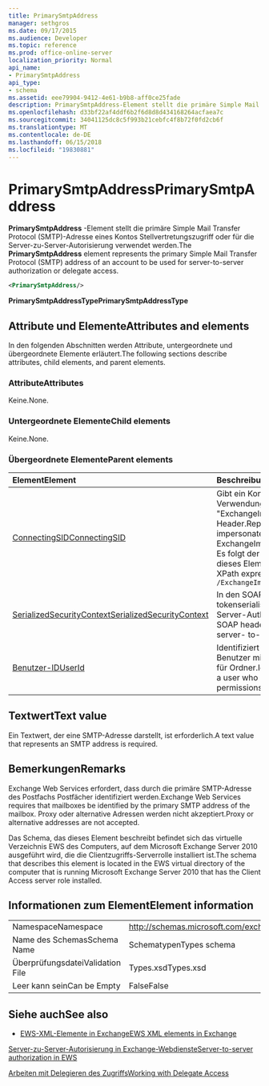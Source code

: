 ```yaml
---
title: PrimarySmtpAddress
manager: sethgros
ms.date: 09/17/2015
ms.audience: Developer
ms.topic: reference
ms.prod: office-online-server
localization_priority: Normal
api_name:
- PrimarySmtpAddress
api_type:
- schema
ms.assetid: eee79904-9412-4e61-b9b8-aff0ce25fade
description: PrimarySmtpAddress-Element stellt die primäre Simple Mail Transfer Protocol (SMTP)-Adresse eines Kontos Stellvertretungszugriff oder für die Server-zu-Server-Autorisierung verwendet werden.
ms.openlocfilehash: d33bf22af4ddf6b2f6d8d8d434168264acfaea7c
ms.sourcegitcommit: 34041125dc8c5f993b21cebfc4f8b72f0fd2cb6f
ms.translationtype: MT
ms.contentlocale: de-DE
ms.lasthandoff: 06/15/2018
ms.locfileid: "19830881"
---
```

# <a name="primarysmtpaddress"></a><span data-ttu-id="9e370-103">PrimarySmtpAddress</span><span class="sxs-lookup"><span data-stu-id="9e370-103">PrimarySmtpAddress</span></span>

<span data-ttu-id="9e370-104">**PrimarySmtpAddress** -Element stellt die primäre Simple Mail Transfer Protocol (SMTP)-Adresse eines Kontos Stellvertretungszugriff oder für die Server-zu-Server-Autorisierung verwendet werden.</span><span class="sxs-lookup"><span data-stu-id="9e370-104">The **PrimarySmtpAddress** element represents the primary Simple Mail Transfer Protocol (SMTP) address of an account to be used for server-to-server authorization or delegate access.</span></span> 
  
```xml
<PrimarySmtpAddress/>
```

 <span data-ttu-id="9e370-105">**PrimarySmtpAddressType**</span><span class="sxs-lookup"><span data-stu-id="9e370-105">**PrimarySmtpAddressType**</span></span>
## <a name="attributes-and-elements"></a><span data-ttu-id="9e370-106">Attribute und Elemente</span><span class="sxs-lookup"><span data-stu-id="9e370-106">Attributes and elements</span></span>

<span data-ttu-id="9e370-107">In den folgenden Abschnitten werden Attribute, untergeordnete und übergeordnete Elemente erläutert.</span><span class="sxs-lookup"><span data-stu-id="9e370-107">The following sections describe attributes, child elements, and parent elements.</span></span>
  
### <a name="attributes"></a><span data-ttu-id="9e370-108">Attribute</span><span class="sxs-lookup"><span data-stu-id="9e370-108">Attributes</span></span>

<span data-ttu-id="9e370-109">Keine.</span><span class="sxs-lookup"><span data-stu-id="9e370-109">None.</span></span>
  
### <a name="child-elements"></a><span data-ttu-id="9e370-110">Untergeordnete Elemente</span><span class="sxs-lookup"><span data-stu-id="9e370-110">Child elements</span></span>

<span data-ttu-id="9e370-111">Keine.</span><span class="sxs-lookup"><span data-stu-id="9e370-111">None.</span></span>
  
### <a name="parent-elements"></a><span data-ttu-id="9e370-112">Übergeordnete Elemente</span><span class="sxs-lookup"><span data-stu-id="9e370-112">Parent elements</span></span>

|<span data-ttu-id="9e370-113">**Element**</span><span class="sxs-lookup"><span data-stu-id="9e370-113">**Element**</span></span>|<span data-ttu-id="9e370-114">**Beschreibung**</span><span class="sxs-lookup"><span data-stu-id="9e370-114">**Description**</span></span>|
|:-----|:-----|
|[<span data-ttu-id="9e370-115">ConnectingSID</span><span class="sxs-lookup"><span data-stu-id="9e370-115">ConnectingSID</span></span>](connectingsid.md) <br/> |<span data-ttu-id="9e370-116">Gibt ein Konto Identitätswechsel bei Verwendung der "ExchangeImpersonation" SOAP-Header.</span><span class="sxs-lookup"><span data-stu-id="9e370-116">Represents an account to impersonate when you are using the ExchangeImpersonation SOAP header.</span></span>  <br/> <span data-ttu-id="9e370-117">Es folgt der XPath-Ausdruck, der dieses Element:</span><span class="sxs-lookup"><span data-stu-id="9e370-117">The following is the XPath expression to this element:</span></span>  <br/>  `/ExchangeImpersonation/ConnectingSID` <br/> |
|[<span data-ttu-id="9e370-118">SerializedSecurityContext</span><span class="sxs-lookup"><span data-stu-id="9e370-118">SerializedSecurityContext</span></span>](serializedsecuritycontext.md) <br/> |<span data-ttu-id="9e370-119">In den SOAP-Header verwendet für tokenserialisierung für Server-zu-Server-Authentifizierung.</span><span class="sxs-lookup"><span data-stu-id="9e370-119">Used in the SOAP header for token serialization in server- to-server authentication.</span></span>  <br/> |
|[<span data-ttu-id="9e370-120">Benutzer-ID</span><span class="sxs-lookup"><span data-stu-id="9e370-120">UserId</span></span>](userid.md) <br/> |<span data-ttu-id="9e370-121">Identifiziert ein Stellvertreter oder ein Benutzer mit Zugriffsberechtigungen für Ordner.</span><span class="sxs-lookup"><span data-stu-id="9e370-121">Identifies a delegate user or a user who has folder access permissions.</span></span>  <br/> |
   
## <a name="text-value"></a><span data-ttu-id="9e370-122">Textwert</span><span class="sxs-lookup"><span data-stu-id="9e370-122">Text value</span></span>

<span data-ttu-id="9e370-123">Ein Textwert, der eine SMTP-Adresse darstellt, ist erforderlich.</span><span class="sxs-lookup"><span data-stu-id="9e370-123">A text value that represents an SMTP address is required.</span></span>
  
## <a name="remarks"></a><span data-ttu-id="9e370-124">Bemerkungen</span><span class="sxs-lookup"><span data-stu-id="9e370-124">Remarks</span></span>

<span data-ttu-id="9e370-125">Exchange Web Services erfordert, dass durch die primäre SMTP-Adresse des Postfachs Postfächer identifiziert werden.</span><span class="sxs-lookup"><span data-stu-id="9e370-125">Exchange Web Services requires that mailboxes be identified by the primary SMTP address of the mailbox.</span></span> <span data-ttu-id="9e370-126">Proxy oder alternative Adressen werden nicht akzeptiert.</span><span class="sxs-lookup"><span data-stu-id="9e370-126">Proxy or alternative addresses are not accepted.</span></span>
  
<span data-ttu-id="9e370-127">Das Schema, das dieses Element beschreibt befindet sich das virtuelle Verzeichnis EWS des Computers, auf dem Microsoft Exchange Server 2010 ausgeführt wird, die die Clientzugriffs-Serverrolle installiert ist.</span><span class="sxs-lookup"><span data-stu-id="9e370-127">The schema that describes this element is located in the EWS virtual directory of the computer that is running Microsoft Exchange Server 2010 that has the Client Access server role installed.</span></span>
  
## <a name="element-information"></a><span data-ttu-id="9e370-128">Informationen zum Element</span><span class="sxs-lookup"><span data-stu-id="9e370-128">Element information</span></span>

|||
|:-----|:-----|
|<span data-ttu-id="9e370-129">Namespace</span><span class="sxs-lookup"><span data-stu-id="9e370-129">Namespace</span></span>  <br/> |http://schemas.microsoft.com/exchange/services/2006/types  <br/> |
|<span data-ttu-id="9e370-130">Name des Schemas</span><span class="sxs-lookup"><span data-stu-id="9e370-130">Schema Name</span></span>  <br/> |<span data-ttu-id="9e370-131">Schematypen</span><span class="sxs-lookup"><span data-stu-id="9e370-131">Types schema</span></span>  <br/> |
|<span data-ttu-id="9e370-132">Überprüfungsdatei</span><span class="sxs-lookup"><span data-stu-id="9e370-132">Validation File</span></span>  <br/> |<span data-ttu-id="9e370-133">Types.xsd</span><span class="sxs-lookup"><span data-stu-id="9e370-133">Types.xsd</span></span>  <br/> |
|<span data-ttu-id="9e370-134">Leer kann sein</span><span class="sxs-lookup"><span data-stu-id="9e370-134">Can be Empty</span></span>  <br/> |<span data-ttu-id="9e370-135">False</span><span class="sxs-lookup"><span data-stu-id="9e370-135">False</span></span>  <br/> |
   
## <a name="see-also"></a><span data-ttu-id="9e370-136">Siehe auch</span><span class="sxs-lookup"><span data-stu-id="9e370-136">See also</span></span>



- [<span data-ttu-id="9e370-137">EWS-XML-Elemente in Exchange</span><span class="sxs-lookup"><span data-stu-id="9e370-137">EWS XML elements in Exchange</span></span>](ews-xml-elements-in-exchange.md)


[<span data-ttu-id="9e370-138">Server-zu-Server-Autorisierung in Exchange-Webdienste</span><span class="sxs-lookup"><span data-stu-id="9e370-138">Server-to-server authorization in EWS</span></span>](http://msdn.microsoft.com/library/f1610a20-672d-448b-8c00-5b0fbcaf31cb%28Office.15%29.aspx)
  
[<span data-ttu-id="9e370-139">Arbeiten mit Delegieren des Zugriffs</span><span class="sxs-lookup"><span data-stu-id="9e370-139">Working with Delegate Access</span></span>](http://msdn.microsoft.com/library/dfd6b4a3-8fd3-47ba-83c0-52465cb5f3f3%28Office.15%29.aspx)

